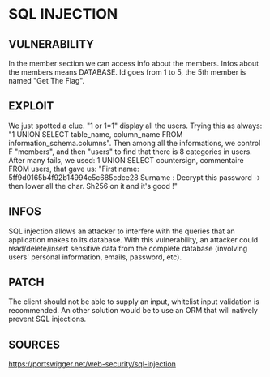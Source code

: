 # SQL INJECTION

## VULNERABILITY
In the member section we can access info about the members. Infos about the members means DATABASE. Id goes from 1 to 5, the 5th member is named "Get The Flag".

## EXPLOIT
We just spotted a clue. "1 or 1=1" display all the users. Trying this as always: "1 UNION SELECT table_name, column_name FROM information_schema.columns". Then among all the informations, we control F "members", and then "users" to find that there is 8 categories in users.
After many fails, we used: 1 UNION SELECT countersign, commentaire FROM users, that gave us:
"First name: 5ff9d0165b4f92b14994e5c685cdce28
Surname : Decrypt this password -> then lower all the char. Sh256 on it and it's good !"

## INFOS
SQL injection allows an attacker to interfere with the queries that an application makes to its database.
With this vulnerability, an attacker could read/delete/insert sensitive data from the complete database (involving users' personal information, emails, password, etc).

## PATCH
The client should not be able to supply an input, whitelist input validation is recommended.
An other solution would be to use an ORM that will natively prevent SQL injections.

## SOURCES
https://portswigger.net/web-security/sql-injection




